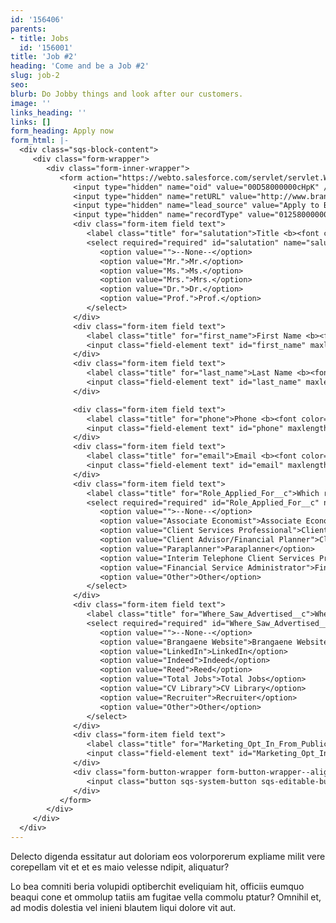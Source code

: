 ```yaml
---
id: '156406'
parents:
- title: Jobs
  id: '156001'
title: 'Job #2'
heading: 'Come and be a Job #2'
slug: job-2
seo: 
blurb: Do Jobby things and look after our customers.
image: ''
links_heading: ''
links: []
form_heading: Apply now
form_html: |-
  <div class="sqs-block-content">
     <div class="form-wrapper">
        <div class="form-inner-wrapper">
           <form action="https://webto.salesforce.com/servlet/servlet.WebToLead?encoding=UTF-8" method="POST">
              <input type="hidden" name="oid" value="00D58000000cHpK" />
              <input type="hidden" name="retURL" value="http://www.brangaene.com/thank-you" />
              <input type="hidden" name="lead_source" value="Apply to Brangaene" />
              <input type="hidden" name="recordType" value="01258000000FS42" />
              <div class="form-item field text">
                 <label class="title" for="salutation">Title <b><font color="A91F1F">*</font></b></label>
                 <select required="required" id="salutation" name="salutation">
                    <option value="">--None--</option>
                    <option value="Mr.">Mr.</option>
                    <option value="Ms.">Ms.</option>
                    <option value="Mrs.">Mrs.</option>
                    <option value="Dr.">Dr.</option>
                    <option value="Prof.">Prof.</option>
                 </select>
              </div>
              <div class="form-item field text">
                 <label class="title" for="first_name">First Name <b><font color="A91F1F">*</font></b></label>
                 <input class="field-element text" id="first_name" maxlength="40" name="first_name" size="20" type="text" required="" />
              </div>
              <div class="form-item field text">
                 <label class="title" for="last_name">Last Name <b><font color="A91F1F">*</font></b></label>
                 <input class="field-element text" id="last_name" maxlength="80" name="last_name" size="20" type="text" required="" />
              </div>

              <div class="form-item field text">
                 <label class="title" for="phone">Phone <b><font color="A91F1F">*</font></b></label>
                 <input class="field-element text" id="phone" maxlength="40" name="phone" size="20" type="text" required="" />
              </div>
              <div class="form-item field text">
                 <label class="title" for="email">Email <b><font color="A91F1F">*</font></b></label>
                 <input class="field-element text" id="email" maxlength="80" name="email" size="20" type="email" required="" />
              </div>
              <div class="form-item field text">
                 <label class="title" for="Role_Applied_For__c">Which role would you like to apply for?<b><font color="A91F1F">*</font></b></label>
                 <select required="required" id="Role_Applied_For__c" name="Role_Applied_For__c">
                    <option value="">--None--</option>
                    <option value="Associate Economist">Associate Economist</option>
                    <option value="Client Services Professional">Client Services Professional</option>
                    <option value="Client Advisor/Financial Planner">Client Advisor/Financial Planner</option>
                    <option value="Paraplanner">Paraplanner</option>
                    <option value="Interim Telephone Client Services Professional">Interim Telephone Client Services Professional</option>
                    <option value="Financial Service Administrator">Financial Service Administrator</option>
                    <option value="Other">Other</option>
                 </select>
              </div>
              <div class="form-item field text">
                 <label class="title" for="Where_Saw_Advertised__c">Where did you see the job advertised?<b><font color="A91F1F">*</font></b></label>
                 <select required="required" id="Where_Saw_Advertised__c" name="Where_Saw_Advertised__c">
                    <option value="">--None--</option>
                    <option value="Brangaene Website">Brangaene Website</option>
                    <option value="LinkedIn">LinkedIn</option>
                    <option value="Indeed">Indeed</option>
                    <option value="Reed">Reed</option>
                    <option value="Total Jobs">Total Jobs</option>
                    <option value="CV Library">CV Library</option>
                    <option value="Recruiter">Recruiter</option>
                    <option value="Other">Other</option>
                 </select>
              </div>
              <div class="form-item field text">
                 <label class="title" for="Marketing_Opt_In_From_Public_Webform__c">I'm happy for Brangaene to send me emails and to telephone me regarding my application:<b><font color="A91F1F">*</font></b></label>
                 <input class="field-element text" id="Marketing_Opt_In_From_Public_Webform__c" name="Marketing_Opt_In_From_Public_Webform__c" size="20" type="checkbox" value="1" required="" />
              </div>
              <div class="form-button-wrapper form-button-wrapper--align-left">
                 <input class="button sqs-system-button sqs-editable-button" type="submit" value="submit" name="submit" />
              </div>
           </form>
        </div>
     </div>
  </div>
---
```


Delecto digenda essitatur aut doloriam eos volorporerum expliame milit vere corepellam vit et et es maio velesse ndipit, aliquatur?

Lo bea comniti beria volupidi optiberchit eveliquiam hit, officiis eumquo beaqui cone et ommolup tatiis am fugitae vella commolu ptatur? Omnihil et, ad modis dolestia vel inieni blautem liqui dolore vit aut.